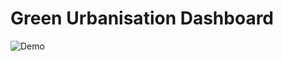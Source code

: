 # Green Urbanisation Dashboard
![Demo](https://github.com/UN-Datathon-Its-Academic/UN-Datathon-Dashboard/assets/89952616/a9a4c7f6-5df5-41f5-ade6-e47055b50b0c)
